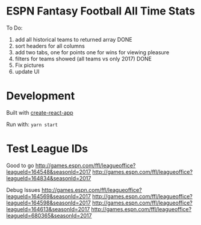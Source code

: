 # ESPN Fantasy Football All Time Stats

To Do:
1. add all historical teams to returned array DONE
2. sort headers for all columns
3. add two tabs, one for points one for wins for viewing pleasure
4. filters for teams showed (all teams vs only 2017) DONE
5. Fix pictures
6. update UI

# Development
Built with [create-react-app](https://github.com/facebookincubator/create-react-app)

Run with: `yarn start` 

# Test League IDs
Good to go
http://games.espn.com/ffl/leagueoffice?leagueId=164548&seasonId=2017
http://games.espn.com/ffl/leagueoffice?leagueId=164834&seasonId=2017

Debug Issues
http://games.espn.com/ffl/leagueoffice?leagueId=164569&seasonId=2017
http://games.espn.com/ffl/leagueoffice?leagueId=164598&seasonId=2017
http://games.espn.com/ffl/leagueoffice?leagueId=164613&seasonId=2017
http://games.espn.com/ffl/leagueoffice?leagueId=680365&seasonId=2017

